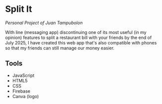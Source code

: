 # Split It
*Personal Project of Juan Tampubolon*

With line (messaging app) discontinuing one of its most useful (in my opinion) features to split a restaurant bill with your friends by the end of July 2025, I have created this web app that's also compatible with phones so that my friends can still manage our money easier.
## Tools
- JavaScript
- HTML5
- CSS
- Firebase
- Canva (logo)

